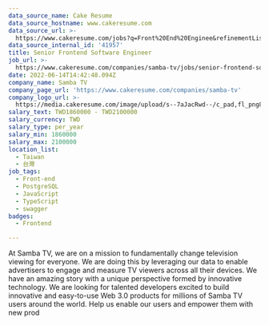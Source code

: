 ```yaml
---
data_source_name: Cake Resume
data_source_hostname: www.cakeresume.com
data_source_url: >-
  https://www.cakeresume.com/jobs?q=Front%20End%20Enginee&refinementList[lang_name][0]=E[…]tech_front-end-development&range[salary_range][min]=1000000
data_source_internal_id: '41957'
title: Senior Frontend Software Engineer
job_url: >-
  https://www.cakeresume.com/companies/samba-tv/jobs/senior-frontend-software-engineer-25e75c
date: 2022-06-14T14:42:48.094Z
company_name: Samba TV
company_page_url: 'https://www.cakeresume.com/companies/samba-tv'
company_logo_url: >-
  https://media.cakeresume.com/image/upload/s--7aJacRwd--/c_pad,fl_png8,h_200,w_200/v1563475522/ddpibvzxl4zr4smegivk.png
salary_text: TWD1860000 - TWD2100000
salary_currency: TWD
salary_type: per_year
salary_min: 1860000
salary_max: 2100000
location_list:
  - Taiwan
  - 台灣
job_tags:
  - Front-end
  - PostgreSQL
  - JavaScript
  - TypeScript
  - swagger
badges:
  - Frontend

---
```


At Samba TV, we are on a mission to fundamentally change television viewing for everyone. We are doing this by leveraging our data to enable advertisers to engage and measure TV viewers across all their devices. We have an amazing story with a unique perspective formed by innovative technology. We are looking for talented developers excited to build innovative and easy-to-use Web 3.0 products for millions of Samba TV users around the world. Help us enable our users and empower them with new prod
